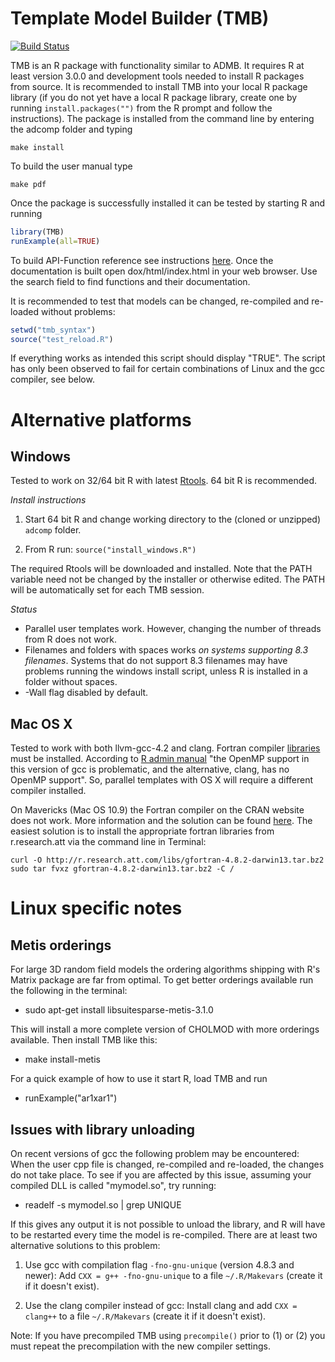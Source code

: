 Template Model Builder (TMB)
============================

[![Build Status](https://travis-ci.org/kaskr/adcomp.svg?branch=master)](https://travis-ci.org/kaskr/adcomp)

TMB is an R package with functionality similar to ADMB.
It requires R at least version 3.0.0 and development tools needed to install R packages from source.
It is recommended to install TMB into your local R package library (if you do not yet have a local R package library, create one by running ```install.packages("")``` from the R prompt and follow the instructions).
The package is installed from the command line by entering the adcomp folder and typing

```shell
make install
```

To build the user manual type

```shell
make pdf
```

Once the package is successfully installed it can be tested by starting R and running

```R
library(TMB)
runExample(all=TRUE)
```

To build API-Function reference see instructions [here](dox/README.md).
Once the documentation is built open dox/html/index.html in your web browser.
Use the search field to find functions and their documentation.

It is recommended to test that models can be changed, re-compiled and re-loaded without problems:

```R
setwd("tmb_syntax")
source("test_reload.R")
```

If everything works as intended this script should display "TRUE".
The script has only been observed to fail for certain combinations of Linux and the gcc compiler, see below.

Alternative platforms
=====================

Windows
-------
Tested to work on 32/64 bit R with latest [Rtools](http://cran.r-project.org/bin/windows/Rtools/). 64 bit R is recommended.

_Install instructions_

1. Start 64 bit R and change working directory to the (cloned or unzipped) ```adcomp``` folder.

2. From R run: ```source("install_windows.R")```

The required Rtools will be downloaded and installed. Note that the PATH variable need not be changed by the installer or otherwise edited. The PATH will be automatically set for each TMB session.

_Status_

- Parallel user templates work. However, changing the number of threads from R does not work.
- Filenames and folders with spaces works _on systems supporting 8.3 filenames_. Systems that do not support 8.3 filenames may have problems running the windows install script, unless R is installed in a folder without spaces.
- -Wall flag disabled by default.

Mac OS X
--------
Tested to work with both llvm-gcc-4.2 and clang. Fortran compiler [libraries](http://cran.r-project.org/bin/macosx/tools) must be installed. According to [R admin manual](http://www.cran.r-project.org/doc/manuals/R-admin.html#OS-X) "the OpenMP support in this version of gcc is problematic, and the alternative, clang, has no OpenMP support". So, parallel templates with OS X will require a different compiler installed.

On Mavericks (Mac OS 10.9) the Fortran compiler on the CRAN website does not work. More information and the solution can be found [here](http://www.thecoatlessprofessor.com/programming/rcpp-rcpparmadillo-and-os-x-mavericks-lgfortran-and-lquadmath-error). The easiest solution is to install the appropriate fortran libraries from r.research.att via the command line in Terminal:

```
curl -O http://r.research.att.com/libs/gfortran-4.8.2-darwin13.tar.bz2
sudo tar fvxz gfortran-4.8.2-darwin13.tar.bz2 -C /
```

Linux specific notes
====================

Metis orderings
---------------
For large 3D random field models the ordering algorithms shipping with R's Matrix package are far from optimal. To get better orderings available run the following in the terminal:

* sudo apt-get install libsuitesparse-metis-3.1.0

This will install a more complete version of CHOLMOD with more orderings available. Then install TMB like this:

* make install-metis

For a quick example of how to use it start R, load TMB and run

* runExample("ar1xar1")

Issues with library unloading
-----------------------------
On recent versions of gcc the following problem may be encountered: When the user cpp file is changed, re-compiled and re-loaded, the changes do not take place. To see if you are affected by this issue, assuming your compiled DLL is called "mymodel.so", try running:

* readelf -s mymodel.so | grep UNIQUE

If this gives any output it is not possible to unload the library, and R will have to be restarted every time the model is re-compiled.
There are at least two alternative solutions to this problem:

1. Use gcc with compilation flag ```-fno-gnu-unique``` (version 4.8.3 and newer): Add ```CXX = g++ -fno-gnu-unique``` to a file ```~/.R/Makevars``` (create it if it doesn't exist).

2. Use the clang compiler instead of gcc: Install clang and add ```CXX = clang++``` to a file ```~/.R/Makevars``` (create it if it doesn't exist).

Note: If you have precompiled TMB using ```precompile()``` prior to (1) or (2) you must repeat the precompilation with the new compiler settings.
